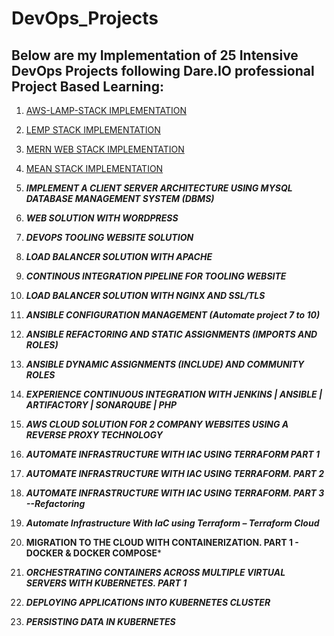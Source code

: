 # DevOps_Projects
## Below are my Implementation of 25 Intensive DevOps Projects following Dare.IO professional Project Based Learning:

1. [AWS-LAMP-STACK IMPLEMENTATION](https://github.com/Isaac-Ayanda/DevOps_Projects/blob/main/01.LAMP-Web-Stack-Implementation/readme.md)

2. [LEMP STACK IMPLEMENTATION](https://github.com/Isaac-Ayanda/DevOps_Projects/blob/main/02.LEMP-Web-Stack-Implementation/readme.md)

3. [MERN WEB STACK IMPLEMENTATION](https://github.com/Isaac-Ayanda/DevOps_Projects/blob/main/03.MERN-Web-Stack-Implementation/readme.md)

4. [MEAN STACK IMPLEMENTATION](https://github.com/Isaac-Ayanda/DevOps_Projects/blob/main/04.MEAN-Web-Stack-Implementation/readme.md)

5. ***IMPLEMENT A CLIENT SERVER ARCHITECTURE USING MYSQL DATABASE MANAGEMENT SYSTEM (DBMS)***

6. ***WEB SOLUTION WITH WORDPRESS***

7. ***DEVOPS TOOLING WEBSITE SOLUTION***

8. ***LOAD BALANCER SOLUTION WITH APACHE***

9. ***CONTINOUS INTEGRATION PIPELINE FOR TOOLING WEBSITE***

10. ***LOAD BALANCER SOLUTION WITH NGINX AND SSL/TLS***

11. ***ANSIBLE CONFIGURATION MANAGEMENT (Automate project 7 to 10)***

12. ***ANSIBLE REFACTORING AND STATIC ASSIGNMENTS (IMPORTS AND ROLES)***

13. ***ANSIBLE DYNAMIC ASSIGNMENTS (INCLUDE) AND COMMUNITY ROLES***


14. ***EXPERIENCE CONTINUOUS INTEGRATION WITH JENKINS | ANSIBLE | ARTIFACTORY | SONARQUBE | PHP***


15. ***AWS CLOUD SOLUTION FOR 2 COMPANY WEBSITES USING A REVERSE PROXY TECHNOLOGY***

16. ***AUTOMATE INFRASTRUCTURE WITH IAC USING TERRAFORM PART 1***
    
17. ***AUTOMATE INFRASTRUCTURE WITH IAC USING TERRAFORM. PART 2***

18. ***AUTOMATE INFRASTRUCTURE WITH IAC USING TERRAFORM. PART 3 --Refactoring***

19. ***Automate Infrastructure With IaC using Terraform – Terraform Cloud***
    
20. **MIGRATION TO THE СLOUD WITH CONTAINERIZATION. PART 1 - DOCKER & DOCKER COMPOSE***
    
21. ***ORCHESTRATING CONTAINERS ACROSS MULTIPLE VIRTUAL SERVERS WITH KUBERNETES. PART 1***

22. ***DEPLOYING APPLICATIONS INTO KUBERNETES CLUSTER***

23. ***PERSISTING DATA IN KUBERNETES***